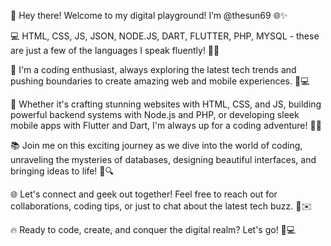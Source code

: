 👋 Hey there! Welcome to my digital playground! I’m @thesun69 🌐✨

💻 HTML, CSS, JS, JSON, NODE.JS, DART, FLUTTER, PHP, MYSQL - these are just a few of the languages I speak fluently! 🚀🔥

🌈 I'm a coding enthusiast, always exploring the latest tech trends and pushing boundaries to create amazing web and mobile experiences. 📱💻

🔧 Whether it's crafting stunning websites with HTML, CSS, and JS, building powerful backend systems with Node.js and PHP, or developing sleek mobile apps with Flutter and Dart, I'm always up for a coding adventure! 💪💡

📚 Join me on this exciting journey as we dive into the world of coding, unraveling the mysteries of databases, designing beautiful interfaces, and bringing ideas to life! 🌟🔍

🌐 Let's connect and geek out together! Feel free to reach out for collaborations, coding tips, or just to chat about the latest tech buzz. 🤝✉️

🔥 Ready to code, create, and conquer the digital realm? Let's go! 🚀💻
